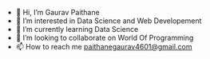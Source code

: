 - 👋 Hi, I’m Gaurav Paithane
- 👀 I’m interested in Data Science and Web Developement
- 🌱 I’m currently learning Data Science
- 💞️ I’m looking to collaborate on World Of Programming
- 📫 How to reach me paithanegaurav4601@gmail.com

<!---
gaurav4601/gaurav4601 is a ✨ special ✨ repository because its `README.md` (this file) appears on your GitHub profile.
You can click the Preview link to take a look at your changes.
--->
